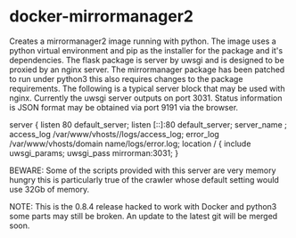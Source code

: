 # docker-mirrormanager2

Creates a mirrormanager2 image running with python. The image uses a python virtual environment and pip as the installer for the package and it's dependencies. The flask package is server by uwsgi and is designed to be proxied by an nginx server.
The mirrormanager package has been patched to run under python3 this also requires changes to the package requirements.
The following is a typical server block that may be used with nginx. Currently the uwsgi server outputs on port 3031. 
Status information is JSON format may be obtained via port 9191 via the browser.

server {
  listen 80 default_server;
  listen [::]:80 default_server;
  server_name <Domain name>;
  access_log /var/www/vhosts/<domain name>/logs/access_log;
  error_log  /var/www/vhosts/domain name/logs/error.log;
  location / {
    include uwsgi_params;
    uwsgi_pass mirrorman:3031;
  }
  
  BEWARE:
Some of the scripts provided with this server are very memory hungry this is particularly true of the crawler whose default setting would use 32Gb of memory.

  NOTE:
  This is the 0.8.4 release hacked to work with Docker and python3 some parts may still be broken. An update to the latest git will be merged soon.
  
